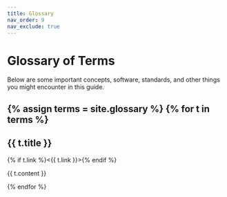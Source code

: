 ```yaml
---
title: Glossary
nav_order: 9
nav_exclude: true
---
```


# Glossary of Terms

Below are some important concepts, software, standards, and other things you might encounter in this guide. 

{% assign terms = site.glossary %}
{% for t in terms %}
--------

## {{ t.title }}

{% if t.link %}<{{ t.link }}>{% endif %}

{{ t.content }}

{% endfor %}
